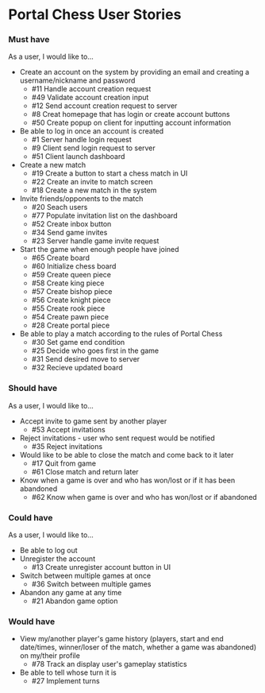 # Portal Chess User Stories

### Must have

As a user, I would like to...
* Create an account on the system by providing an email and creating a username/nickname and password
  * #11 Handle account creation request
  * #49 Validate account creation input
  * #12 Send account creation request to server
  * #8 Creat homepage that has login or create account buttons
  * #50 Create popup on client for inputting account information
* Be able to log in once an account is created
  * #1 Server handle login request
  * #9 Client send login request to server
  * #51 Client launch dashboard 
* Create a new match
  * #19 Create a button to start a chess match in UI
  * #22 Create an invite to match screen
  * #18 Create a new match in the system
* Invite friends/opponents to the match
  * #20 Seach users
  * #77 Populate invitation list on the dashboard
  * #52 Create inbox button
  * #34 Send game invites
  * #23 Server handle game invite request 
* Start the game when enough people have joined
  * #65 Create board
  * #60 Initialize chess board
  * #59 Create queen piece
  * #58 Create king piece
  * #57 Create bishop piece
  * #56 Create knight piece
  * #55 Create rook piece
  * #54 Create pawn piece
  * #28 Create portal piece
* Be able to play a match according to the rules of Portal Chess
  * #30 Set game end condition
  * #25 Decide who goes first in the game
  * #31 Send desired move to server
  * #32 Recieve updated board

### Should have

As a user, I would like to...
* Accept invite to game sent by another player
  * #53 Accept invitations
* Reject invitations - user who sent request would be notified
  * #35 Reject invitations
* Would like to be able to close the match and come back to it later
  * #17 Quit from game
  * #61 Close match and return later
* Know when a game is over and who has won/lost or if it has been abandoned
  * #62 Know when game is over and who has won/lost or if abandoned

### Could have

As a user, I would like to...
* Be able to log out
* Unregister the account
  * #13 Create unregister account button in UI
* Switch between multiple games at once
  * #36 Switch between multiple games
* Abandon any game at any time
  * #21 Abandon game option

### Would have
* View my/another player's game history (players, start and end date/times, winner/loser of the match, whether a game was abandoned) on my/their profile
  * #78 Track an display user's gameplay statistics
* Be able to tell whose turn it is
  * #27 Implement turns
